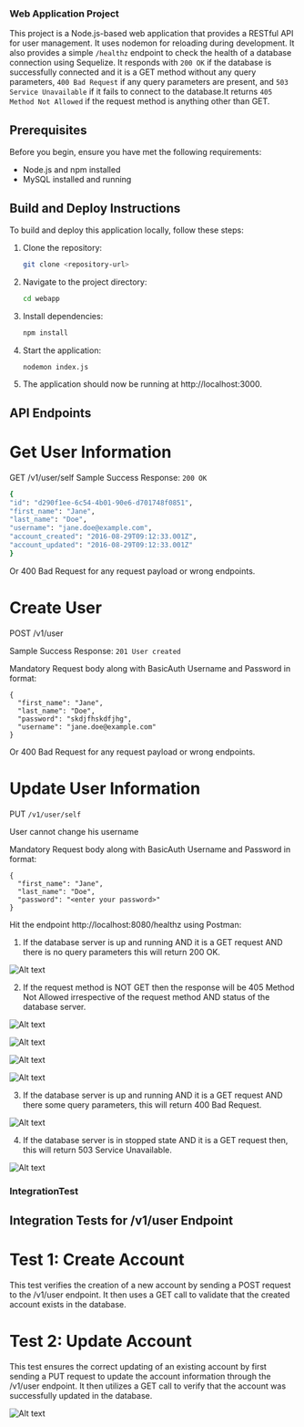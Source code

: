 ### Web Application Project

This project is a Node.js-based web application that provides a RESTful API for user management. It uses nodemon for reloading during development. It also provides a simple `/healthz` endpoint to check the health of a database connection using Sequelize. It responds with `200 OK` if the database is successfully connected and it is a GET method without any query parameters, `400 Bad Request` if any query parameters are present, and `503 Service Unavailable` if it fails to connect to the database.It returns `405 Method Not Allowed` if the request method is anything other than GET.

## Prerequisites

Before you begin, ensure you have met the following requirements:

- Node.js and npm installed
- MySQL installed and running

## Build and Deploy Instructions

To build and deploy this application locally, follow these steps:

1. Clone the repository:

   ```bash
   git clone <repository-url>

   ```

1. Navigate to the project directory:

   ```bash
   cd webapp

   ```

1. Install dependencies:

   ```bash
   npm install

   ```

1. Start the application:

   ```bash
   nodemon index.js

   ```

1. The application should now be running at http://localhost:3000.

## API Endpoints

# Get User Information

GET /v1/user/self
Sample Success Response: `200 OK`

```bash
{
"id": "d290f1ee-6c54-4b01-90e6-d701748f0851",
"first_name": "Jane",
"last_name": "Doe",
"username": "jane.doe@example.com",
"account_created": "2016-08-29T09:12:33.001Z",
"account_updated": "2016-08-29T09:12:33.001Z"
}
```

Or 400 Bad Request for any request payload or wrong endpoints.

# Create User

POST /v1/user

Sample Success Response: `201 User created`

Mandatory Request body along with BasicAuth Username and Password in format:

```
{
  "first_name": "Jane",
  "last_name": "Doe",
  "password": "skdjfhskdfjhg",
  "username": "jane.doe@example.com"
}
```

Or 400 Bad Request for any request payload or wrong endpoints.

# Update User Information

PUT `/v1/user/self`

User cannot change his username

Mandatory Request body along with BasicAuth Username and Password in format:

```
{
  "first_name": "Jane",
  "last_name": "Doe",
  "password": "<enter your password>"
}
```

Hit the endpoint http://localhost:8080/healthz using Postman:

1. If the database server is up and running AND it is a GET request AND there is no query parameters this will return 200 OK.

![Alt text](images/image.png)

2. If the request method is NOT GET then the response will be 405 Method Not Allowed irrespective of the request method AND status of the database server.

![Alt text](images/image-1.png)

![Alt text](images/image-2.png)

![Alt text](images/image-3.png)

![Alt text](images/image-4.png)

3. If the database server is up and running AND it is a GET request AND there some query parameters, this will return 400 Bad Request.

![Alt text](images/image-5.png)

4.  If the database server is in stopped state AND it is a GET request then, this will return 503 Service Unavailable.

![Alt text](images/image-6.png)

### IntegrationTest

## Integration Tests for /v1/user Endpoint

# Test 1: Create Account

This test verifies the creation of a new account by sending a POST request to the /v1/user endpoint. It then uses a GET call to validate that the created account exists in the database.

# Test 2: Update Account

This test ensures the correct updating of an existing account by first sending a PUT request to update the account information through the /v1/user endpoint. It then utilizes a GET call to verify that the account was successfully updated in the database.

![Alt text](images/image-7.png)
